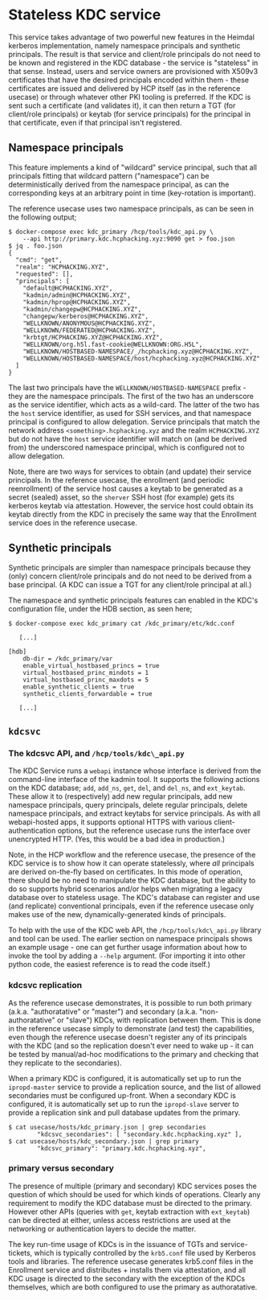 # Stateless KDC service

This service takes advantage of two powerful new features in the Heimdal kerberos implementation, namely namespace principals and synthetic principals. The result is that service and client/role principals do not need to be known and registered in the KDC database - the service is "stateless" in that sense. Instead, users and service owners are provisioned with X509v3 certificates that have the desired principals encoded within them - these certificates are issued and delivered by HCP itself (as in the reference usecase) or through whatever other PKI tooling is preferred. If the KDC is sent such a certificate (and validates it), it can then return a TGT (for client/role principals) or keytab (for service principals) for the principal in that certificate, even if that principal isn't registered.

## Namespace principals

This feature implements a kind of "wildcard" service principal, such that all principals fitting that wildcard pattern ("namespace") can be deterministically derived from the namespace principal, as can the corresponding keys at an arbitrary point in time (key-rotation is important).

The reference usecase uses two namespace principals, as can be seen in the following output;

```
$ docker-compose exec kdc_primary /hcp/tools/kdc_api.py \
    --api http://primary.kdc.hcphacking.xyz:9090 get > foo.json
$ jq . foo.json
{
  "cmd": "get",
  "realm": "HCPHACKING.XYZ",
  "requested": [],
  "principals": [
    "default@HCPHACKING.XYZ",
    "kadmin/admin@HCPHACKING.XYZ",
    "kadmin/hprop@HCPHACKING.XYZ",
    "kadmin/changepw@HCPHACKING.XYZ",
    "changepw/kerberos@HCPHACKING.XYZ",
    "WELLKNOWN/ANONYMOUS@HCPHACKING.XYZ",
    "WELLKNOWN/FEDERATED@HCPHACKING.XYZ",
    "krbtgt/HCPHACKING.XYZ@HCPHACKING.XYZ",
    "WELLKNOWN/org.h5l.fast-cookie@WELLKNOWN:ORG.H5L",
    "WELLKNOWN/HOSTBASED-NAMESPACE/_/hcphacking.xyz@HCPHACKING.XYZ",
    "WELLKNOWN/HOSTBASED-NAMESPACE/host/hcphacking.xyz@HCPHACKING.XYZ"
  ]
}
```

The last two principals have the `WELLKNOWN/HOSTBASED-NAMESPACE` prefix - they are the namespace principals. The first of the two has an underscore as the service identifier, which acts as a wild-card. The latter of the two has the `host` service identifier, as used for SSH services, and that namespace principal is configured to allow delegation. Service principals that match the network address `<something>.hcphacking.xyz` and the realm `HCPHACKING.XYZ` but do not have the `host` service identifier will match on (and be derived from) the underscored namespace principal, which is configured not to allow delegation.

Note, there are two ways for services to obtain (and update) their service principals. In the reference usecase, the enrollment (and periodic reenrollment) of the service host causes a keytab to be generated as a secret (sealed) asset, so the `sherver` SSH host (for example) gets its kerberos keytab via attestation. However, the service host could obtain its keytab directly from the KDC in precisely the same way that the Enrollment service does in the reference usecase.

## Synthetic principals

Synthetic principals are simpler than namespace principals because they (only) concern client/role principals and do not need to be derived from a base principal. (A KDC can issue a TGT for any client/role principal at all.)

The namespace and synthetic principals features can enabled in the KDC's configuration file, under the HDB section, as seen here;

```
$ docker-compose exec kdc_primary cat /kdc_primary/etc/kdc.conf

   [...]

[hdb]
	db-dir = /kdc_primary/var
	enable_virtual_hostbased_princs = true
	virtual_hostbased_princ_mindots = 1
	virtual_hostbased_princ_maxdots = 5
	enable_synthetic_clients = true
	synthetic_clients_forwardable = true

   [...]
```

## `kdcsvc`

### The kdcsvc API, and `/hcp/tools/kdc\_api.py`

The KDC Service runs a `webapi` instance whose interface is derived from the command-line interface of the kadmin tool. It supports the following actions on the KDC database; `add`, `add_ns`, `get`, `del`, and `del_ns`, and `ext_keytab`. These allow it to (respectively) add new regular principals, add new namespace principals, query principals, delete regular principals, delete namespace principals, and extract keytabs for service principals. As with all webapi-hosted apps, it supports optional HTTPS with various client-authentication options, but the reference usecase runs the interface over unencrypted HTTP. (Yes, this would be a bad idea in production.)

Note, in the HCP workflow and the reference usecase, the presence of the KDC service is to show how it can operate statelessly, where _all_ principals are derived on-the-fly based on certificates. In this mode of operation, there should be no need to manipulate the KDC database, but the ability to do so supports hybrid scenarios and/or helps when migrating a legacy database over to stateless usage. The KDC's database can register and use (and replicate) conventional principals, even if the reference usecase only makes use of the new, dynamically-generated kinds of principals.

To help with the use of the KDC web API, the `/hcp/tools/kdc\_api.py` library and tool can be used. The earlier section on namespace principals shows an example usage - one can get further usage information about how to invoke the tool by adding a `--help` argument. (For importing it into other python code, the easiest reference is to read the code itself.)

### kdcsvc replication

As the reference usecase demonstrates, it is possible to run both primary (a.k.a. "authoratative" or "master") and secondary (a.k.a. "non-authoratative" or "slave") KDCs, with replication between them. This is done in the reference usecase simply to demonstrate (and test) the capabilities, even though the reference usecase doesn't register any of its principals with the KDC (and so the replication doesn't ever need to wake up - it can be tested by manual/ad-hoc modifications to the primary and checking that they replicate to the secondaries).

When a primary KDC is configured, it is automatically set up to run the `ipropd-master` service to provide a replication source, and the list of allowed secondaries must be configured up-front. When a secondary KDC is configured, it is automatically set up to run the `ipropd-slave` server to provide a replication sink and pull database updates from the primary.

```
$ cat usecase/hosts/kdc_primary.json | grep secondaries
        "kdcsvc_secondaries": [ "secondary.kdc.hcphacking.xyz" ],
$ cat usecase/hosts/kdc_secondary.json | grep primary
        "kdcsvc_primary": "primary.kdc.hcphacking.xyz",
```

### primary versus secondary

The presence of multiple (primary and secondary) KDC services poses the question of which should be used for which kinds of operations. Clearly any requirement to modify the KDC database must be directed to the primary. However other APIs (queries with `get`, keytab extraction with `ext_keytab`) can be directed at either, unless access restrictions are used at the networking or authentication layers to decide the matter.

The key run-time usage of KDCs is in the issuance of TGTs and service-tickets, which is typically controlled by the `krb5.conf` file used by Kerberos tools and libraries. The reference usecase generates krb5.conf files in the Enrollment service and distributes + installs them via attestation, and all KDC usage is directed to the secondary with the exception of the KDCs themselves, which are both configured to use the primary as authoratative.
